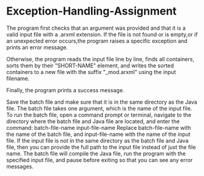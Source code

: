 # Exception-Handling-Assignment

The program first checks that an argument was provided and that it is a valid input file with a .arxml extension.
If the file is not found or is empty,or if an unexpected error occurs,the program raises a specific exception and prints an error message.

Otherwise, the program reads the input file line by line, finds all containers, sorts them by their "SHORT-NAME" element, and writes the sorted containers to a new file with the suffix "_mod.arxml" using the input filename.

Finally, the program prints a success message.

Save the batch file and make sure that it is in the same directory as the Java file.
The batch file takes one argument, which is the name of the input file. To run the batch file, open a command prompt or terminal, navigate to the directory where the batch file and Java file are located, and enter the command:
batch-file-name input-file-name
Replace batch-file-name with the name of the batch file, and input-file-name with the name of the input file. If the input file is not in the same directory as the batch file and Java file, then you can provide the full path to the input file instead of just the file name.
The batch file will compile the Java file, run the program with the specified input file, and pause before exiting so that you can see any error messages.
